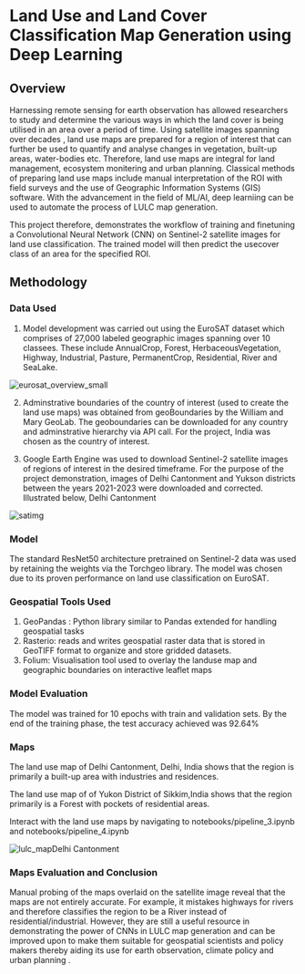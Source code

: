 # Land Use and Land Cover Classification Map Generation using Deep Learning

## Overview

Harnessing remote sensing for earth observation has allowed researchers to study and determine the various ways in which the land cover is being utilised in an area over a period of time.  Using satellite images spanning over decades , land use maps are prepared for a region of interest that can further be used to quantify  and analyse changes in vegetation, built-up areas, water-bodies etc. Therefore, land use maps are integral for land management, ecosystem monitering and urban planning. Classical methods of preparing land use maps include manual interpretation of the ROI with field surveys and the use of Geographic Information Systems (GIS) software. With the advancement in the field of ML/AI, deep learniing can be used to automate the process of  LULC map generation. 

This project therefore, demonstrates the workflow of training and finetuning a Convolutional Neural Network (CNN) on Sentinel-2 satellite images for land use classification. The trained model will then predict the usecover class of an area for the specified ROI. 


## Methodology

### Data Used

1. Model development was carried out using the EuroSAT dataset which comprises of  27,000 labeled geographic images spanning over 10 classees. These include AnnualCrop, Forest, HerbaceousVegetation, Highway, Industrial, Pasture, PermanentCrop, Residential, River and SeaLake. 

![eurosat_overview_small](https://github.com/user-attachments/assets/297e6822-0b7f-4c0e-ab49-17c80e38e940)

2. Adminstrative boundaries of the country of interest (used to create the land use maps) was obtained from geoBoundaries by the William and Mary GeoLab. The geoboundaries can be downloaded for any country and adminstrative hierarchy via API call. For the project, India was chosen as the country of interest.

3. Google Earth Engine was used to download Sentinel-2 satellite images of regions of interest in the desired timeframe. For the purpose of the project demonstration, images of Delhi Cantonment and Yukson districts between the years 2021-2023 were downloaded and corrected. Illustrated below, Delhi Cantonment

![satimg](https://github.com/user-attachments/assets/4868411b-1011-4e1f-9785-369f471c5827)

### Model
The standard ResNet50 architecture pretrained on Sentinel-2 data was used by retaining the weights via the Torchgeo library. The model was chosen due to its proven performance on land use classification on EuroSAT.

### Geospatial Tools Used
1. GeoPandas : Python library similar to Pandas extended for handling geospatial tasks
2. Rasterio: reads and writes geospatial raster data that is stored in GeoTIFF format to organize and store gridded datasets.
3. Folium: Visualisation tool used to overlay the landuse map and geographic boundaries on interactive leaflet maps

### Model Evaluation
The model was trained for 10 epochs with train and validation sets. By the end of the training phase, the test accuracy achieved was 92.64%

### Maps

The land use map of Delhi Cantonment, Delhi, India shows that the region is primarily a built-up area with industries and residences.

The land use map of of Yukon District of Sikkim,India shows that the region primarily is a Forest with pockets of residential areas.

Interact with the land use maps by navigating to notebooks/pipeline_3.ipynb and notebooks/pipeline_4.ipynb


![lulc_mapDelhi Cantonment](https://github.com/user-attachments/assets/825eb4c8-eea2-48b1-ab57-ace1fe06bd2c)

### Maps Evaluation and Conclusion

Manual probing of the maps overlaid on the satellite image reveal that the maps are not entirely accurate. For example, it mistakes highways for rivers and therefore classifies the region to be a River instead of residential/industrial. However, they are still a useful resource in demonstrating the power of CNNs in LULC map generation and can be improved upon to make them suitable for geospatial scientists and policy makers thereby aiding its use for earth observation, climate policy and urban planning .


